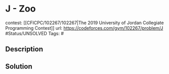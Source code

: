 # J - Zoo

contest: [[CFICPC/102267/102267|The 2019 University of Jordan Collegiate Programming Contest]]
url: https://codeforces.com/gym/102267/problem/J
#Status/UNSOLVED
Tags: #

## Description

## Solution

